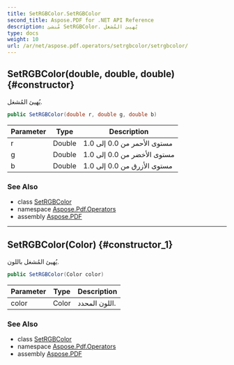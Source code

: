 ```yaml
---
title: SetRGBColor.SetRGBColor
second_title: Aspose.PDF for .NET API Reference
description: مُنشئ SetRGBColor. يُهيئ المُشغل
type: docs
weight: 10
url: /ar/net/aspose.pdf.operators/setrgbcolor/setrgbcolor/
---
```

## SetRGBColor(double, double, double) {#constructor}

يُهيئ المُشغل.

```csharp
public SetRGBColor(double r, double g, double b)
```

| Parameter | Type | Description |
| --- | --- | --- |
| r | Double | مستوى الأحمر من 0.0 إلى 1.0 |
| g | Double | مستوى الأخضر من 0.0 إلى 1.0 |
| b | Double | مستوى الأزرق من 0.0 إلى 1.0 |

### See Also

* class [SetRGBColor](../)
* namespace [Aspose.Pdf.Operators](../../../aspose.pdf.operators/)
* assembly [Aspose.PDF](../../../)

---

## SetRGBColor(Color) {#constructor_1}

يُهيئ المُشغل باللون.

```csharp
public SetRGBColor(Color color)
```

| Parameter | Type | Description |
| --- | --- | --- |
| color | Color | اللون المحدد. |

### See Also

* class [SetRGBColor](../)
* namespace [Aspose.Pdf.Operators](../../../aspose.pdf.operators/)
* assembly [Aspose.PDF](../../../)